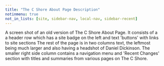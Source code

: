 ```yaml
---
title: "The C Shore About Page Description"
notinmenu: true
not_in_lists: [site, sidebar-nav, local-nav, sidebar-recent]
---
```


A screen shot of an old version of The C Shore About Page.  It consists
of a a header row which has a site badge on the left and text 'buttons'
with links to site sections  The rest of the page is in two columns
text, the leftmost being much larger and also having a headshot of
Daniel Dickinson.  The smaller right side column contains a navigation
menu and 'Recent Changes' section with titles and summaries from various
pages on The C Shore.
